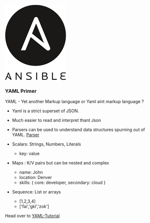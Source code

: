 ![alt text](/images/ansible_logo.png)



### YAML Primer

YAML - Yet another Markup language or Yaml aint markup language ?
- Yaml is a strict superset of JSON. 
- Much easier to read and interpret thant Json 
- Parsers can be used to understand data structures spurning out of YAML. [Parser](http://yaml-online-parser.appspot.com/)

- Scalars: Strings, Numbers, Literals 
  * key: value 
  
- Maps : K/V pairs but can be nested and complex
  * name: John 
  * location: Denver
  * skills: { core: developer, secondary: cloud }
  
- Sequence: List or arrays 
  * [1,2,3,4]
  * ['fai','gkl','zok']
  
Head over to [YAML-Tutorial](https://learnxinyminutes.com/docs/yaml/) 
  
